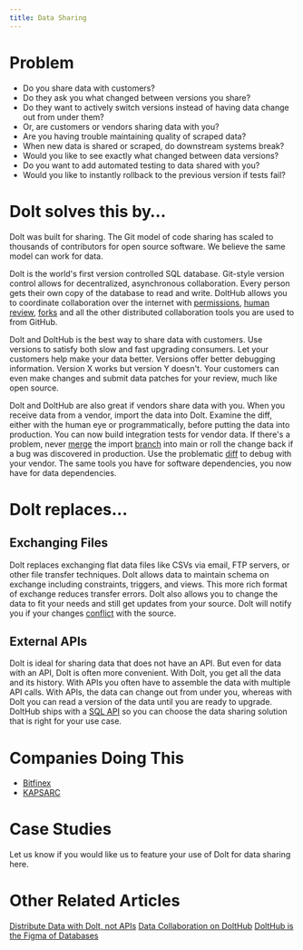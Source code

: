 ```yaml
---
title: Data Sharing
---
```


# Problem

* Do you share data with customers? 
* Do they ask you what changed between versions you share? 
* Do they want to actively switch versions instead of having data change out from under them? 
* Or, are customers or vendors sharing data with you? 
* Are you having trouble maintaining quality of scraped data?
* When new data is shared or scraped, do downstream systems break?
* Would you like to see exactly what changed between data versions?
* Do you want to add automated testing to data shared with you?
* Would you like to instantly rollback to the previous version if tests fail?

# Dolt solves this by…

Dolt was built for sharing. The Git model of code sharing has scaled to thousands of contributors for open source software. We believe the same model can work for data. 

Dolt is the world's first version controlled SQL database. Git-style version control allows for decentralized, asynchronous collaboration. Every person gets their own copy of the database to read and write. DoltHub allows you to coordinate collaboration over the internet with [permissions](../../concepts/dolthub/permissions.md), [human review](../../concepts/dolthub/prs.md), [forks](../../concepts/dolthub/forks.md) and all the other distributed collaboration tools you are used to from GitHub.

Dolt and DoltHub is the best way to share data with customers. Use versions to satisfy both slow and fast upgrading consumers. Let your customers help make your data better. Versions offer better debugging information. Version X works but version Y doesn't. Your customers can even make changes and submit data patches for your review, much like open source.

Dolt and DoltHub are also great if vendors share data with you. When you receive data from a vendor, import the data into Dolt. Examine the diff, either with the human eye or programmatically, before putting the data into production. You can now build integration tests for vendor data. If there's a problem, never [merge](../../concepts/dolt/git/merge.md) the import [branch](../../concepts/dolt/git/branch.md) into main or roll the change back if a bug was discovered in production. Use the problematic [diff](../../concepts/dolt/git/diff.md) to debug with your vendor. The same tools you have for software dependencies, you now have for data dependencies.

# Dolt replaces...

## Exchanging Files

Dolt replaces exchanging flat data files like CSVs via email, FTP servers, or other file transfer techniques. Dolt allows data to maintain schema on exchange including constraints, triggers, and views. This more rich format of exchange reduces transfer errors. Dolt also allows you to change the data to fit your needs and still get updates from your source. Dolt will notify you if your changes [conflict](../../concepts/dolt/git/conflicts.md) with the source.

## External APIs

Dolt is ideal for sharing data that does not have an API. But even for data with an API, Dolt is often more convenient. With Dolt, you get all the data and its history. With APIs you often have to assemble the data with multiple API calls. With APIs, the data can change out from under you, whereas with Dolt you can read a version of the data until you are ready to upgrade. DoltHub ships with a [SQL API](../../products/dolthub/dolthub-api/sql.md) so you can choose the data sharing solution that is right for your use case.

# Companies Doing This

* [Bitfinex](https://www.bitfinex.com/) 
* [KAPSARC](https://www.kapsarc.org/)

# Case Studies

Let us know if you would like us to feature your use of Dolt for data sharing here.

# Other Related Articles

[Distribute Data with Dolt, not APIs](https://www.dolthub.com/blog/2020-05-18-distribute-dolt-not-api/)
[Data Collaboration on DoltHub](https://www.dolthub.com/blog/2020-10-05-data-collaboration-on-dolthub/)
[DoltHub is the Figma of Databases](https://www.dolthub.com/blog/2021-11-08-figma-of-databases/)